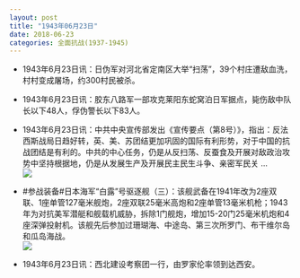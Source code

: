 ```yaml
---
layout: post
title: "1943年06月23日"
date: 2018-06-23
categories: 全面抗战(1937-1945)
---
```


<meta name="referrer" content="no-referrer" />

- 1943年6月23日讯：日伪军对河北省定南区大举“扫荡”，39个村庄遭敌血洗，村村变成屠场，约300村民被杀。 

- 1943年6月23日讯：胶东八路军一部攻克莱阳东蛇窝泊日军据点，毙伤敌中队长以下48人，俘伪警长以下83人。 

- 1943年6月23日讯：中共中央宣传部发出《宣传要点（第8号）》，指出：反法西斯战局日趋好转，英、美、苏团结更加巩固的国际有利形势，对于中国的抗战团结是有利的。中共的中心任务，仍是从反扫荡、反蚕食及开展对敌政治攻势中坚持根据地，仍是从发展生产及开展民主民生斗争、亲密军民关 ... <br/><img src="https://wx3.sinaimg.cn/large/aca367d8ly1fskzap26w4j20c809zt8r.jpg" />

- #参战装备#日本海军“白露”号驱逐舰（三）：该舰武备在1941年改为2座双联、1座单管127毫米舰炮，2座双联25毫米高炮和2座单管13毫米机枪；1943年为对抗美军潜艇和舰载机威胁，拆除1门舰炮，增加15-20门25毫米机炮和4座深弹投射机。该舰先后参加过珊瑚海、中途岛、第三次所罗门、布干维尔岛和瓜岛海战。 <br/><img src="https://wx4.sinaimg.cn/large/aca367d8ly1fskvskwasrj20go0ta79a.jpg" />

- 1943年6月23日讯：西北建设考察团一行，由罗家伦率领到达西安。 

